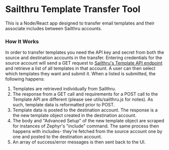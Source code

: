 # Sailthru Template Transfer Tool

This is a Node/React app designed to transfer email templates and their associate includes between Sailthru accounts. 

### How It Works

In order to transfer templates you need the API key and secret from both the source and destination accounts in the transfer. Entering credentials for the source account will send a GET request to [Sailthru's Template API endpoint](https://getstarted.sailthru.com/developers/api/template/) and retrieve a list of all templates in that account. A user can then select which templates they want and submit it. When a listed is submitted, the following happens:

1. Templates are retrieved individually from Sailthru.
2. The response from a GET call and requirements for a POST call to the Template API are different (please see utils/sailthru.js for notes). As such, template data is reformatted prior to POST.
3. Template data is posted to the destination account. The response is a the new template object created in the destination account.
4. The body and "Advanced Setup" of the new template object are scraped for instances of Zephyr's "include" command. The same process then happens with includes- they're fetched from the source account one by one and posted to the destination account.
5. An array of success/error messages is then sent back to the UI.
